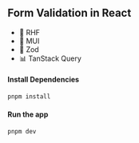 ## Form Validation in React

- 🚀 RHF
- 🎨 MUI
- 🔐 Zod
- 📊 TanStack Query

#### Install Dependencies

```bash
pnpm install
```

#### Run the app

```bash
pnpm dev
```
